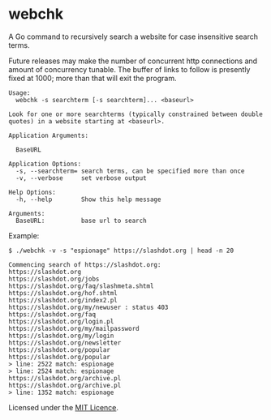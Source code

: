 # webchk

A Go command to recursively search a website for case insensitive search
terms.

Future releases may make the number of concurrent http connections and
amount of concurrency tunable. The buffer of links to follow is
presently fixed at 1000; more than that will exit the program.

```
Usage:
  webchk -s searchterm [-s searchterm]... <baseurl>

Look for one or more searchterms (typically constrained between double
quotes) in a website starting at <baseurl>.

Application Arguments:

  BaseURL

Application Options:
  -s, --searchterm= search terms, can be specified more than once
  -v, --verbose     set verbose output

Help Options:
  -h, --help        Show this help message

Arguments:
  BaseURL:          base url to search
```

Example:

```
$ ./webchk -v -s "espionage" https://slashdot.org | head -n 20

Commencing search of https://slashdot.org:
https://slashdot.org
https://slashdot.org/jobs
https://slashdot.org/faq/slashmeta.shtml
https://slashdot.org/hof.shtml
https://slashdot.org/index2.pl
https://slashdot.org/my/newuser : status 403
https://slashdot.org/faq
https://slashdot.org/login.pl
https://slashdot.org/my/mailpassword
https://slashdot.org/my/login
https://slashdot.org/newsletter
https://slashdot.org/popular
https://slashdot.org/popular
> line: 2522 match: espionage
> line: 2524 match: espionage
https://slashdot.org/archive.pl
https://slashdot.org/archive.pl
> line: 1352 match: espionage
```


Licensed under the [MIT Licence](LICENCE).
